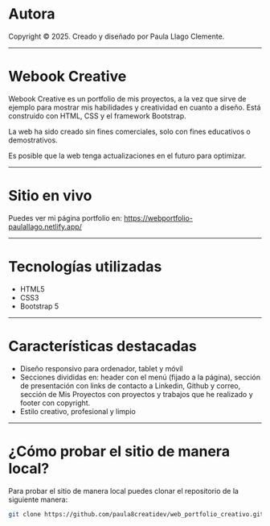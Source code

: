 # Autora

Copyright © 2025. Creado y diseñado por Paula Llago Clemente.

---

# Webook Creative

Webook Creative es un portfolio de mis proyectos, a la vez que sirve de ejemplo para mostrar mis habilidades y creatividad en cuanto a diseño. Está construido con HTML, CSS y el framework Bootstrap.

La web ha sido creado sin fines comerciales, solo con fines educativos o demostrativos.

Es posible que la web tenga actualizaciones en el futuro para optimizar.

---

# Sitio en vivo

Puedes ver mi página portfolio en: https://webportfolio-paulallago.netlify.app/

---

# Tecnologías utilizadas

- HTML5
- CSS3
- Bootstrap 5

---

# Características destacadas

- Diseño responsivo para ordenador, tablet y móvil
- Secciones divididas en: header con el menú (fijado a la página), sección de presentación con links de contacto a Linkedin, Github y correo, sección de Mis Proyectos con proyectos y trabajos que he realizado y footer con copyright.
- Estilo creativo, profesional y limpio

---

# ¿Cómo probar el sitio de manera local?

Para probar el sitio de manera local puedes clonar el repositorio de la siguiente manera:

   ```bash
   git clone https://github.com/paula8creatidev/web_portfolio_creativo.git
